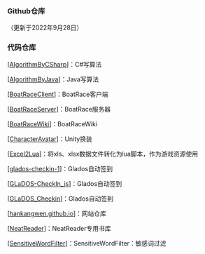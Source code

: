 ### Github仓库

（更新于2022年9月28日）

### 代码仓库

[[AlgorithmByCSharp](https://github.com/hankangwen/AlgorithmByCSharp)]：C#写算法



[[AlgorithmByJava](https://github.com/hankangwen/AlgorithmByJava)]：Java写算法



[[BoatRaceClient](https://github.com/hankangwen/BoatRaceClient)]：BoatRace客户端



[[BoatRaceServer](https://github.com/hankangwen/BoatRaceServer)]：BoatRace服务器



[[BoatRaceWiki](https://github.com/hankangwen/BoatRaceWiki)]：BoatRaceWiki



[[CharacterAvatar](https://github.com/hankangwen/CharacterAvatar)]：Unity换装



[[Excel2Lua](https://github.com/hankangwen/Excel2Lua)]：将xls、xlsx数据文件转化为lua脚本，作为游戏资源使用



[[glados-checkin-1](https://github.com/hankangwen/glados-checkin-1)]：Glados自动签到



[[GLaDOS-CheckIn_js](https://github.com/hankangwen/GLaDOS-CheckIn_js)]：Glados自动签到



[[GLaDOS_Checkin](https://github.com/hankangwen/GLaDOS_Checkin)]：Glados自动签到



[[hankangwen.github.io](https://github.com/hankangwen/hankangwen.github.io)]：网站仓库



[[NeatReader](https://github.com/hankangwen/NeatReader)]：NeatReader专用书库



[[SensitiveWordFilter](https://github.com/hankangwen/SensitiveWordFilter)]：SensitiveWordFilter：敏感词过滤
